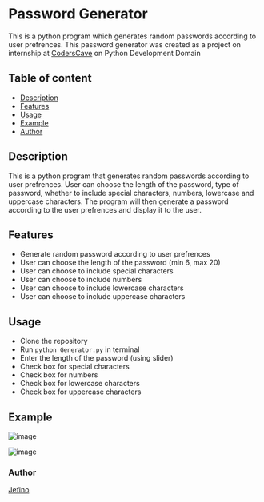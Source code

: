 # Password Generator

This is a python program which generates random passwords according to user prefrences.
This password generator was created as a project on internship at [CodersCave](https://www.coderscave.in) on Python Development Domain

## Table of content
- [Description](#description)
- [Features](#features)
- [Usage](#usage)
- [Example](#example)
- [Author](#author)

## Description
This is a python program that generates random passwords according to user prefrences. User can choose the length of the password, type of password, whether to include special characters, numbers, lowercase and uppercase characters.
The program will then generate a password according to the user prefrences and display it to the user.
## Features
- Generate random password according to user prefrences
- User can choose the length of the password (min 6, max 20)
- User can choose to include special characters
- User can choose to include numbers
- User can choose to include lowercase characters
- User can choose to include uppercase characters

## Usage
- Clone the repository
- Run ```python Generator.py``` in terminal
- Enter the length of the password (using slider)
- Check box for special characters
- Check box for numbers
- Check box for lowercase characters
- Check box for uppercase characters

## Example
![image](![image](https://github.com/Jefino9488/password-Generator/assets/89455522/5dfa3e97-b450-45b9-9b61-54e4cf10713b)
)

![image](![image](https://github.com/Jefino9488/password-Generator/assets/89455522/58fe20e0-49d8-422a-871f-61022d4a6254)
)

### Author
[Jefino](https://github.com/Jefino9488)
